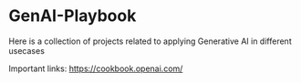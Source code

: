# GenAI-Playbook
Here is a collection of projects related to applying Generative AI in different usecases

Important links:
https://cookbook.openai.com/
